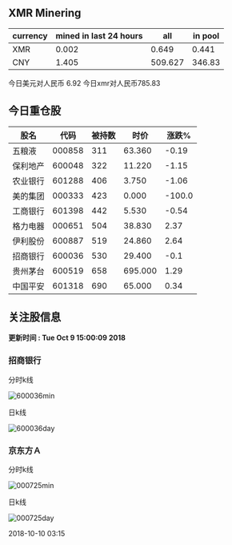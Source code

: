 ## XMR Minering

|currency|mined in last 24 hours|all|in pool|
|---|---|---|---|
|XMR|0.002|0.649|0.441|
|CNY|1.405|509.627|346.83|

今日美元对人民币 6.92	今日xmr对人民币785.83


## 今日重仓股 

|股名|代码|被持数|时价|涨跌%|
|---|---|---|---|---|
|五粮液|000858|311|63.360|-0.19|
|保利地产|600048|322|11.220|-1.15|
|农业银行|601288|406|3.750|-1.06|
|美的集团|000333|423|0.000|-100.0|
|工商银行|601398|442|5.530|-0.54|
|格力电器|000651|504|38.830|2.37|
|伊利股份|600887|519|24.860|2.64|
|招商银行|600036|530|29.400|-0.1|
|贵州茅台|600519|658|695.000|1.29|
|中国平安|601318|690|65.000|0.34|

## 关注股信息
**更新时间 : Tue Oct  9 15:00:09 2018**
### 招商银行 
分时k线

![600036min](http://image.sinajs.cn/newchart/min/n/sh600036.gif)

日k线

![600036day](http://image.sinajs.cn/newchart/daily/n/sh600036.gif)

### 京东方Ａ 
分时k线

![000725min](http://image.sinajs.cn/newchart/min/n/sz000725.gif)

日k线

![000725day](http://image.sinajs.cn/newchart/daily/n/sz000725.gif)

2018-10-10 03:15